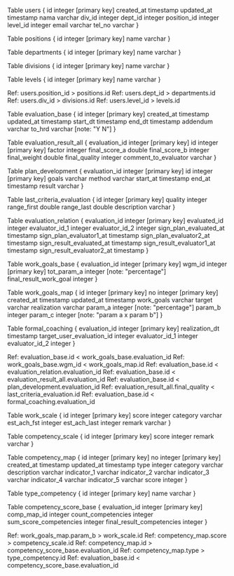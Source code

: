 Table users {
  id integer [primary key]
  created_at timestamp
  updated_at timestamp
  nama varchar
  div_id integer 
  dept_id integer 
  position_id integer
  level_id integer
  email varchar
  tel_no varchar
}

Table positions {
  id integer [primary key]
  name varchar
}

Table departments {
  id integer [primary key]
  name varchar
}

Table divisions {
  id integer [primary key]
  name varchar
}

Table levels {
  id integer [primary key]
  name varchar
}

Ref: users.position_id > positions.id
Ref: users.dept_id > departments.id
Ref: users.div_id > divisions.id
Ref: users.level_id > levels.id

Table evaluation_base {
  id integer [primary key]
  created_at timestamp
  updated_at timestamp
  start_dt timestamp
  end_dt timestamp
  addendum varchar
  to_hrd varchar [note: "Y N"]
}

Table evaluation_result_all {
  evaluation_id integer [primary key]
  id integer [primary key]
  factor integer 
  final_score_a double
  final_score_b integer
  final_weight double
  final_quality integer
  comment_to_evaluator varchar
}

Table plan_development {
  evaluation_id integer [primary key]
  id integer [primary key]
  goals varchar
  method varchar
  start_at timestamp
  end_at timestamp
  result varchar
}

Table last_criteria_evaluation {
  id integer [primary key]
  quality integer
  range_first double
  range_last double
  description varchar
}

Table evaluation_relation {
  evaluation_id integer [primary key]
  evaluated_id integer
  evaluator_id_1 integer
  evaluator_id_2 integer
  sign_plan_evaluated_at timestamp
  sign_plan_evaluator1_at timestamp
  sign_plan_evaluator2_at timestamp
  sign_result_evaluated_at timestamp
  sign_result_evaluator1_at timestamp
  sign_result_evaluator2_at timestamp
}

Table work_goals_base {
  evaluation_id integer [primary key]
  wgm_id integer [primary key]
  tot_param_a integer [note: "percentage"]
  final_result_work_goal integer
}

Table work_goals_map {
  id integer [primary key]
  no integer [primary key]
  created_at timestamp
  updated_at timestamp
  work_goals varchar
  target varchar
  realization varchar
  param_a integer [note: "percentage"]
  param_b integer
  param_c integer [note: "param a x param b"]
}

Table formal_coaching {
  evaluation_id integer [primary key]
  realization_dt timestamp
  target_user_evaluation_id integer
  evaluator_id_1 integer
  evaluator_id_2 integer
}

Ref: evaluation_base.id < work_goals_base.evaluation_id
Ref: work_goals_base.wgm_id < work_goals_map.id
Ref: evaluation_base.id < evaluation_relation.evaluation_id
Ref: evaluation_base.id < evaluation_result_all.evaluation_id
Ref: evaluation_base.id < plan_development.evaluation_id
Ref: evaluation_result_all.final_quality < last_criteria_evaluation.id
Ref: evaluation_base.id < formal_coaching.evaluation_id

Table work_scale {
  id integer [primary key]
  score integer
  category varchar
  est_ach_fst integer
  est_ach_last integer
  remark varchar
}

Table competency_scale {
  id integer [primary key]
  score integer
  remark varchar
}

Table competency_map {
  id integer [primary key]
  no integer [primary key]
  created_at timestamp
  updated_at timestamp
  type integer
  category varchar
  description varchar
  indicator_1 varchar
  indicator_2 varchar
  indicator_3 varchar
  indicator_4 varchar
  indicator_5 varchar
  score integer
}

Table type_competency {
  id integer [primary key]
  name varchar
}

Table competency_score_base {
  evaluation_id integer [primary key]
  comp_map_id integer
  count_competencies integer
  sum_score_competencies integer
  final_result_competencies integer
}

Ref: work_goals_map.param_b > work_scale.id
Ref: competency_map.score > competency_scale.id
Ref: competency_map.id > competency_score_base.evaluation_id
Ref: competency_map.type > type_competency.id
Ref: evaluation_base.id < competency_score_base.evaluation_id
